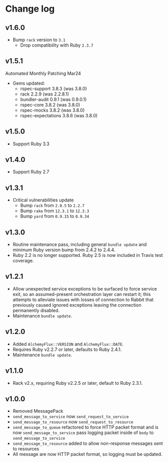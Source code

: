 # Change log

## v1.6.0

- Bump `rack` version to `3.1`
  - Drop compatibility with Ruby `2.3.7`

## v1.5.1

Automated Monthly Patching Mar24
- Gems updated:
  - rspec-support 3.8.3 (was 3.8.0)
  - rack 2.2.9 (was 2.2.8.1)
  - bundler-audit 0.9.1 (was 0.9.0.1)
  - rspec-core 3.8.2 (was 3.8.0)
  - rspec-mocks 3.8.2 (was 3.8.0)
  - rspec-expectations 3.8.6 (was 3.8.0)

## v1.5.0

- Support Ruby 3.3

## v1.4.0

- Support Ruby 2.7

## v1.3.1

- Critical vulnerabilities update
  - Bump `rack` from `2.0.5` to `2.2.7`
  - Bump `rake` from `12.3.1` to `12.3.3`
  - Bump `yard` from `0.9.15` to `0.9.34`

## v1.3.0

- Routine maintenance pass, including general `bundle update` and minimum Ruby version bump from 2.4.2 to 2.4.4.
- Ruby 2.2 is no longer supported. Ruby 2.5 is now included in Travis test coverage.

## v1.2.1

- Allow unexpected service exceptions to be surfaced to force service exit, so an assumed-present orchestration layer can restart it; this attempts to alleviate issues with losses of connection to Rabbit that previously caused ignored exceptions leaving the connection permanently disabled.
- Maintenance `bundle update`.

## v1.2.0

- Added `AlchemyFlux::VERSION` and `AlchemyFlux::DATE`.
- Requires Ruby v2.2.7 or later, defaults to Ruby 2.4.1.
- Maintenance `bundle update`.

## v1.1.0

- Rack v2.x, requiring Ruby v2.2.5 or later, default to Ruby 2.3.1.

## v1.0.0

- Removed MessagePack
- `send_message_to_service` now `send_request_to_service`
- `send_message_to_resource` now `send_request_to_resource`
- `send_message_to_queue` refactored to force HTTP packet format and is now `send_message_to_service` pass logging packet inside of `body` to `send_message_to_service`
- `send_message_to_resource` added to allow non-response messages sent to resources
- All message are now HTTP packet format, so logging must be updated.
